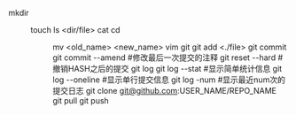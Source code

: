 mkdir <dir>
touch <file>
ls <dir/file>
cat <file>
cd <dir>
mv <old_name> <new_name>
vim <file>
git
git add <./file>
git commit
git commit --amend      #修改最后一次提交的注释
git reset --hard <HASH> #撤销HASH之后的提交
git log
git log --stat          #显示简单统计信息
git log --oneline       #显示单行提交信息
git log -num            #显示最近num次的提交日志
git clone git@github.com:USER_NAME/REPO_NAME
git pull
git push
